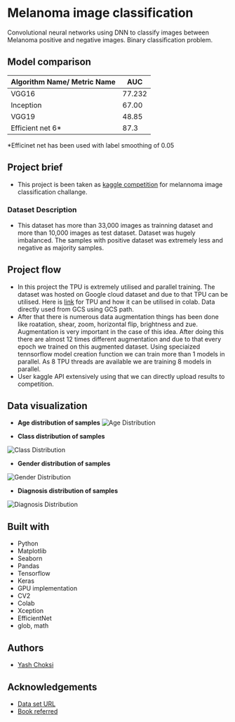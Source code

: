 # Melanoma image classification
Convolutional neural networks using DNN to classify images between Melanoma positive and negative images. Binary classification problem.

## Model comparison
| Algorithm Name/ Metric Name | AUC           |
| --------------------------- | ------------- |
| VGG16                       | 77.232        | 
| Inception                   | 67.00         | 
| VGG19                       | 48.85         | 
| Efficient net 6*            | 87.3          |

 *Efficinet net has been used with label smoothing of 0.05

## Project brief
* This project is been taken as [kaggle competition](https://www.kaggle.com/c/siim-isic-melanoma-classification) for melannoma image classification challange. 

### Dataset Description
* This dataset has more than 33,000 images as trainning dataset and more than 10,000 images as test dataset. Dataset was hugely imbalanced. The samples with positive dataset was extremely less and negative as majority samples.

## Project flow
* In this project the TPU is extremely utilised and parallel training. The dataset was hosted on Google cloud dataset and due to that TPU can be utilised. Here is [link](https://heartbeat.fritz.ai/step-by-step-use-of-google-colab-free-tpu-75f8629492b3) for TPU and how it can be utilised in colab. Data directly used from GCS using GCS path.
* After that there is numerous data augmentation things has been done like roatation, shear, zoom, horizontal flip, brightness and zue. Augmentation is very important in the case of this idea. After doing this there are almost 12 times different augmentation and due to that every epoch we trained on this augmented dataset. Using speciaized tennsorflow model creation function we can train more than 1 models in parallel. As 8 TPU threads are available we are training 8 models in parallel.
* User kaggle API extensively using that we can directly upload results to competition.

## Data visualization
* **Age distribution of samples**
![Age Distribution](./age_distribution.jpg)

* **Class distribution of samples**

![Class Distribution](./target_value_distribution.jpg)

* **Gender distribution of samples**

![Gender Distribution](./gender_distribution.jpg)

* **Diagnosis distribution of samples**

![Diagnosis Distribution](./types_of_diagnosis.jpg)


## Built with
* Python
* Matplotlib
* Seaborn
* Pandas
* Tensorflow
* Keras
* GPU implementation
* CV2
* Colab
* Xception
* EfficientNet
* glob, math

## Authors
* [Yash Choksi](https://www.linkedin.com/in/choksiyash/)

## Acknowledgements
* [Data set URL](https://www.kaggle.com/c/siim-isic-melanoma-classification)
* [Book referred](https://www.amazon.com/Hands-Machine-Learning-Scikit-Learn-TensorFlow/dp/1491962291)
